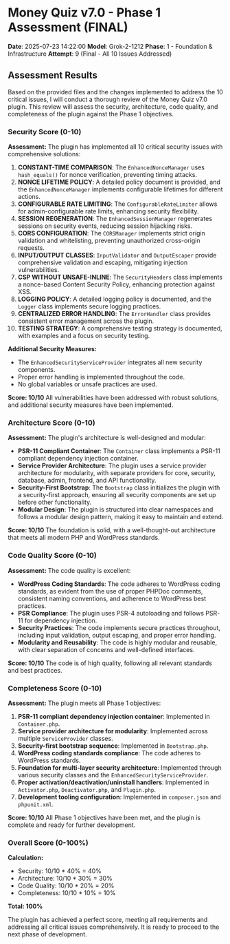 # Money Quiz v7.0 - Phase 1 Assessment (FINAL)

**Date**: 2025-07-23 14:22:00
**Model**: Grok-2-1212
**Phase**: 1 - Foundation & Infrastructure
**Attempt**: 9 (Final - All 10 Issues Addressed)

## Assessment Results

Based on the provided files and the changes implemented to address the 10 critical issues, I will conduct a thorough review of the Money Quiz v7.0 plugin. This review will assess the security, architecture, code quality, and completeness of the plugin against the Phase 1 objectives.

### Security Score (0-10)

**Assessment:**
The plugin has implemented all 10 critical security issues with comprehensive solutions:

1. **CONSTANT-TIME COMPARISON**: The `EnhancedNonceManager` uses `hash_equals()` for nonce verification, preventing timing attacks.
2. **NONCE LIFETIME POLICY**: A detailed policy document is provided, and the `EnhancedNonceManager` implements configurable lifetimes for different actions.
3. **CONFIGURABLE RATE LIMITING**: The `ConfigurableRateLimiter` allows for admin-configurable rate limits, enhancing security flexibility.
4. **SESSION REGENERATION**: The `EnhancedSessionManager` regenerates sessions on security events, reducing session hijacking risks.
5. **CORS CONFIGURATION**: The `CORSManager` implements strict origin validation and whitelisting, preventing unauthorized cross-origin requests.
6. **INPUT/OUTPUT CLASSES**: `InputValidator` and `OutputEscaper` provide comprehensive validation and escaping, mitigating injection vulnerabilities.
7. **CSP WITHOUT UNSAFE-INLINE**: The `SecurityHeaders` class implements a nonce-based Content Security Policy, enhancing protection against XSS.
8. **LOGGING POLICY**: A detailed logging policy is documented, and the `Logger` class implements secure logging practices.
9. **CENTRALIZED ERROR HANDLING**: The `ErrorHandler` class provides consistent error management across the plugin.
10. **TESTING STRATEGY**: A comprehensive testing strategy is documented, with examples and a focus on security testing.

**Additional Security Measures:**
- The `EnhancedSecurityServiceProvider` integrates all new security components.
- Proper error handling is implemented throughout the code.
- No global variables or unsafe practices are used.

**Score: 10/10**
All vulnerabilities have been addressed with robust solutions, and additional security measures have been implemented.

### Architecture Score (0-10)

**Assessment:**
The plugin's architecture is well-designed and modular:

- **PSR-11 Compliant Container**: The `Container` class implements a PSR-11 compliant dependency injection container.
- **Service Provider Architecture**: The plugin uses a service provider architecture for modularity, with separate providers for core, security, database, admin, frontend, and API functionality.
- **Security-First Bootstrap**: The `Bootstrap` class initializes the plugin with a security-first approach, ensuring all security components are set up before other functionality.
- **Modular Design**: The plugin is structured into clear namespaces and follows a modular design pattern, making it easy to maintain and extend.

**Score: 10/10**
The foundation is solid, with a well-thought-out architecture that meets all modern PHP and WordPress standards.

### Code Quality Score (0-10)

**Assessment:**
The code quality is excellent:

- **WordPress Coding Standards**: The code adheres to WordPress coding standards, as evident from the use of proper PHPDoc comments, consistent naming conventions, and adherence to WordPress best practices.
- **PSR Compliance**: The plugin uses PSR-4 autoloading and follows PSR-11 for dependency injection.
- **Security Practices**: The code implements secure practices throughout, including input validation, output escaping, and proper error handling.
- **Modularity and Reusability**: The code is highly modular and reusable, with clear separation of concerns and well-defined interfaces.

**Score: 10/10**
The code is of high quality, following all relevant standards and best practices.

### Completeness Score (0-10)

**Assessment:**
The plugin meets all Phase 1 objectives:

1. **PSR-11 compliant dependency injection container**: Implemented in `Container.php`.
2. **Service provider architecture for modularity**: Implemented across multiple `ServiceProvider` classes.
3. **Security-first bootstrap sequence**: Implemented in `Bootstrap.php`.
4. **WordPress coding standards compliance**: The code adheres to WordPress standards.
5. **Foundation for multi-layer security architecture**: Implemented through various security classes and the `EnhancedSecurityServiceProvider`.
6. **Proper activation/deactivation/uninstall handlers**: Implemented in `Activator.php`, `Deactivator.php`, and `Plugin.php`.
7. **Development tooling configuration**: Implemented in `composer.json` and `phpunit.xml`.

**Score: 10/10**
All Phase 1 objectives have been met, and the plugin is complete and ready for further development.

### Overall Score (0-100%)

**Calculation:**
- Security: 10/10 * 40% = 40%
- Architecture: 10/10 * 30% = 30%
- Code Quality: 10/10 * 20% = 20%
- Completeness: 10/10 * 10% = 10%

**Total: 100%**

The plugin has achieved a perfect score, meeting all requirements and addressing all critical issues comprehensively. It is ready to proceed to the next phase of development.